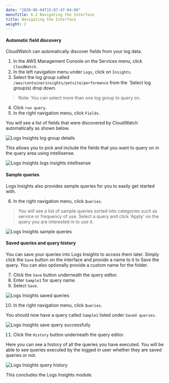 ```yaml
---
date: "2020-06-04T15:07:47-04:00"
menuTitle: 6.2 Navigating the Interface
title: Navigating the Interface
weight: 2
---
```


#### Automatic field discovery
CloudWatch can automatically discover fields from your log data.

1. In the AWS Management Console on the Services menu, click `CloudWatch`.
2. In the left navigation menu under `Logs`, click on `Insights`.
3. Select the log group called `/aws/containerinsights/petsite/performance` from the `Select log group(s) drop down. 

> Note: You can select more than one log group to query on. 

4. Click `run query`.
5. In the right navigation menu, click `Fields`.

You will see a list of fields that were discovered by CloudWatch automatically as shown below.

![Logs Insights log group details](/images/logsinsights/li8.png?classes=shadow)

This allows you to pick and include the fields that you want to query on in the query area using intellisense.

![Logs Insights logs insights intellisense](/images/logsinsights/li11.png?classes=shadow)

#### Sample queries
Logs Insights also provides sample queries for you to easily get started with.

6. In the right navigation menu, click `Queries`.

> You will see a list of sample queries sorted into categories such as service or frequency of use. Select a query and click 'Apply' on the query you are interested in to use it.

![Logs Insights sample queries](/images/logsinsights/li12.png?classes=shadow)

#### Saved queries and query history
You can save your queries into Logs Insights to access them later. Simply click the `Save` button on the interface and provide a name to it to Save the query. You can also optionally provide a custom name for the folder.

7. Click the `Save` button underneath the query editor.
8. Enter `Sample1` for query name.
9. Select `Save`.


![Logs Insights saved queries](/images/logsinsights/li10.png?classes=shadow)

10. In the right navigation menu, click `Queries`.

You should now have a query called `Sample1` listed under `Saved queries`.

![Logs Insights save query successfully](/images/logsinsights/li9.png?classes=shadow)

11. Click the `History` button underneath the query editor. 

Here you can see a history of all the queries you have executed. You will be able to see queries executed by the logged in user whether they are saved queries or not.

![Logs Insights query history](/images/logsinsights/li13.gif?classes=shadow)

This concludes the Logs Insights module.
